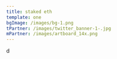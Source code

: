 ```yaml
---
title: staked eth
template: one
bgImage: /images/bg-1.png
tPartner: /images/twitter_banner-1-.jpg
mPartner: /images/artboard_14x.png
---
```

d